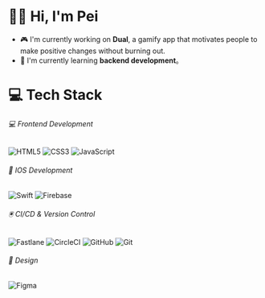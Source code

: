 # 👋🏻 Hi, I'm Pei
- 🎮 I'm currently working on **Dual**, a gamify app that motivates people to make positive changes without burning out. <br/>
- 🌱 I'm currently learning **backend development**。


# 💻 Tech Stack

###### 💻 Frontend Development
![HTML5](https://img.shields.io/badge/html5-%23E34F26.svg?style=for-the-badge&logo=html5&logoColor=white) 
![CSS3](https://img.shields.io/badge/css3-%231572B6.svg?style=for-the-badge&logo=css3&logoColor=white) 
![JavaScript](https://img.shields.io/badge/javascript-%23323330.svg?style=for-the-badge&logo=javascript&logoColor=%23F7DF1E) <br/>
###### 📱 IOS Development
![Swift](https://img.shields.io/badge/swift-F54A2A?style=for-the-badge&logo=swift&logoColor=white) 
![Firebase](https://img.shields.io/badge/firebase-%23039BE5.svg?style=for-the-badge&logo=firebase) <br/>
###### 🖲️ CI/CD & Version Control
![Fastlane](https://img.shields.io/badge/fastlane-%2382bd4e.svg?style=for-the-badge&logo=fastlane&logoColor=black) 
![CircleCI](https://img.shields.io/badge/circleci-%23161616.svg?style=for-the-badge&logo=circleci&logoColor=white) 
![GitHub](https://img.shields.io/badge/github-%23121011.svg?style=for-the-badge&logo=github&logoColor=white)
![Git](https://img.shields.io/badge/git-%23F05033.svg?style=for-the-badge&logo=git&logoColor=white) <br/>
###### 🎨 Design
![Figma](https://img.shields.io/badge/figma-%23F24E1E.svg?style=for-the-badge&logo=figma&logoColor=white) <br/> 
